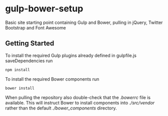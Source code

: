 # gulp-bower-setup
Basic site starting point containing Gulp and Bower, pulling in jQuery, Twitter Bootstrap and Font Awesome

## Getting Started

To install the required Gulp plugins already defined in gulpfile.js saveDependencies run

    npm install

To install the required Bower components run

	bower install

When pulling the repository also double-check that the *.bowerrc* file is available. This will instruct Bower to install components into *./src/vendor* rather than the default *./bower_components* directory.